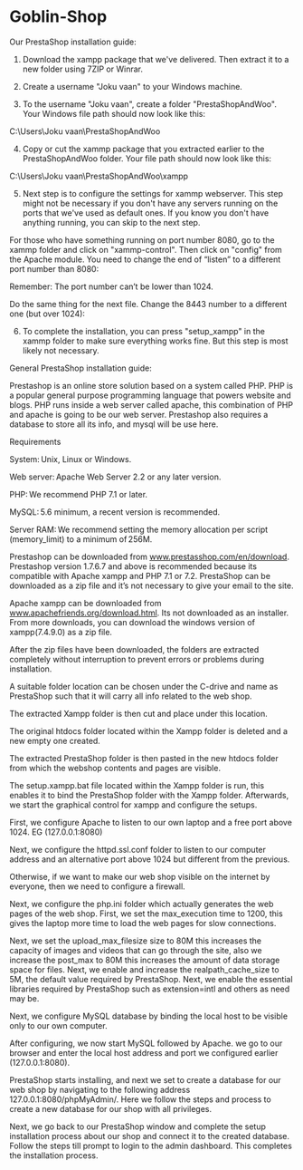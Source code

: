 # Goblin-Shop
Our PrestaShop installation guide: 

 

1. Download the xampp package that we've delivered. Then extract it to a new folder using 7ZIP or Winrar. 

2. Create a username "Joku vaan" to your Windows machine. 

3. To the username "Joku vaan", create a folder "PrestaShopAndWoo". Your Windows file path should now look like this: 

C:\Users\Joku vaan\PrestaShopAndWoo 

4. Copy or cut the xammp package that you extracted earlier to the PrestaShopAndWoo folder. Your file path should now look like this:  

C:\Users\Joku vaan\PrestaShopAndWoo\xampp 

5. Next step is to configure the settings for xammp webserver. This step might not be necessary if you don't have any servers running on the ports that we've used as default ones. If you know you don't have anything running, you can skip to the next step.  

For those who have something running on port number 8080, go to the xammp folder and click on "xammp-control". Then click on "config" from the Apache module. You need to change the end of “listen” to a different port number than 8080:  

 

Remember: The port number can’t be lower than 1024. 

Do the same thing for the next file. Change the 8443 number to a different one (but over 1024): 

 

 

6. To complete the installation, you can press "setup_xampp" in the xammp folder to make sure everything works fine. But this step is most likely not necessary. 

 

 

General PrestaShop installation guide: 

Prestashop is an online store solution based on a system called PHP. PHP is a popular general purpose programming language that powers website and blogs. PHP runs inside a web server called apache, this combination of PHP and apache is going to be our web server. Prestashop also requires a database to store all its info, and mysql will be use here.  

Requirements 

System: Unix, Linux or Windows. 

Web server: Apache Web Server 2.2 or any later version. 

PHP: We recommend PHP 7.1 or later.  

MySQL: 5.6 minimum, a recent version is recommended. 

Server RAM: We recommend setting the memory allocation per script (memory_limit) to a minimum of 256M. 

Prestashop can be downloaded from www.prestasshop.com/en/download. Prestashop version 1.7.6.7 and above is recommended because its compatible with Apache xampp and PHP 7.1 or 7.2. PrestaShop can be downloaded as a zip file and it’s not necessary to give your email to the site. 

Apache xampp can be downloaded from www.apachefriends.org/download.html. Its not downloaded as an installer. From more downloads, you can download the windows version of xampp(7.4.9.0) as a zip file. 

After the zip files have been downloaded, the folders are extracted completely without interruption to prevent errors or problems during installation.  

A suitable folder location can be chosen under the C-drive and name as PrestaShop such that it will carry all info related to the web shop.  

The extracted Xampp folder is then cut and place under this location.  

The original htdocs folder located within the Xampp folder is deleted and a new empty one created.  

The extracted PrestaShop folder is then pasted in the new htdocs folder from which the webshop contents and pages are visible. 

The setup.xampp.bat file located within the Xampp folder is run, this enables it to bind the PrestaShop folder with the Xampp folder. Afterwards, we start the graphical control for xampp and configure the setups.  

First, we configure Apache to listen to our own laptop and a free port above 1024. EG (127.0.0.1:8080) 

Next, we configure the httpd.ssl.conf folder to listen to our computer address and an alternative port above 1024 but different from the previous.  

Otherwise, if we want to make our web shop visible on the internet by everyone, then we need to configure a firewall. 

Next, we configure the php.ini folder which actually generates the web pages of the web shop. First, we set the max_execution time to 1200, this gives the laptop more time to load the web pages for slow connections.  

Next, we set the upload_max_filesize size to 80M this increases the capacity of images and videos that can go through the site, also we increase the  post_max to 80M this increases the amount of data storage space for files. Next, we enable and increase the realpath_cache_size to 5M, the default value required by PrestaShop. Next, we enable the essential libraries required by PrestaShop such as extension=intl and others as need may be. 

Next, we configure MySQL database by binding the local host to be visible only to our own computer.  

After configuring, we now start MySQL followed by Apache. we go to our browser and enter the local host address and port we configured earlier (127.0.0.1:8080).  

PrestaShop starts installing, and next we set to create a database for our web shop by navigating to the following address 127.0.0.1:8080/phpMyAdmin/. Here we follow the steps and process to create a new database for our shop with all privileges. 

Next, we go back to our PrestaShop window and complete the setup installation process about our shop and connect it to the created database. Follow the steps till prompt to login to the admin dashboard. This completes the installation process.  
